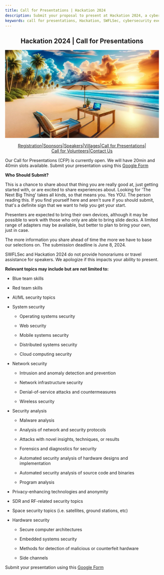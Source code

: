 ```yaml
---
title: Call for Presentations | Hackation 2024
description: Submit your proposal to present at Hackation 2024, a cybersecurity event by SWFLSec.
keywords: call for presentations, Hackation, SWFLSec, cybersecurity event
---
```

<h2 style="text-align: center;">Hackation 2024 | Call for Presentations</h2>

![Hackation Banner](images/hackation-banner.jpg)

<div style="display: flex; justify-content: center; flex-wrap: wrap;">
  <a href="registration">Registration</a> |
  <a href="sponsors">Sponsors</a> |
  <a href="speakers">Speakers</a> |
  <a href="villages">Villages</a> |
  <a href="call-for-presentations">Call for Presentations</a> |
  <a href="call-for-volunteers">Call for Volunteers</a> |
  <a href="https://forms.gle/BJsMjZXm45aiE7qm8">Contact Us</a>
</div>

Our Call for Presentations (CFP) is currently open. We will have 20min and 40min slots available. Submit your presentation using this [Google Form](https://forms.gle/HQZUdGRngn1okt2s9)

__**Who Should Submit?**__

This is a chance to share about that thing you are really good at, just getting started with, or are excited to share experiences about.  Looking for 'The Next Big Thing' takes all kinds, so that means you. Yes YOU. The person reading this.  If you find yourself here and aren't sure if you should submit, that's a definite sign that we want to help you get your start.

Presenters are expected to bring their own devices, although it may be possible to work with those who only are able to bring slide decks. A limited range of adapters may be available, but better to plan to bring your own, just in case.  

The more information you share ahead of time the more we have to base our selections on.  The submission deadline is June 8, 2024.

SWFLSec and Hackation 2024 do not provide honorariums or travel assistance for speakers. We apologize if this impacts your ability to present.  

**Relevant topics may include but are not limited to:**

- Blue team skills

- Red team skills

- AI/ML security topics

- System security

  - Operating systems security

  - Web security

  - Mobile systems security

  - Distributed systems security

  - Cloud computing security

- Network security

  - Intrusion and anomaly detection and prevention

  - Network infrastructure security

  - Denial-of-service attacks and countermeasures

  - Wireless security

- Security analysis

  - Malware analysis

  - Analysis of network and security protocols

  - Attacks with novel insights, techniques, or results

  - Forensics and diagnostics for security

  - Automated security analysis of hardware designs and implementation

  - Automated security analysis of source code and binaries

  - Program analysis

- Privacy-enhancing technologies and anonymity

- SDR and RF-related security topics

- Space security topics (i.e. satellites, ground stations, etc)

- Hardware security

  - Secure computer architectures

  - Embedded systems security

  - Methods for detection of malicious or counterfeit hardware

  - Side channels

 Submit your presentation using this [Google Form](https://forms.gle/HQZUdGRngn1okt2s9)
